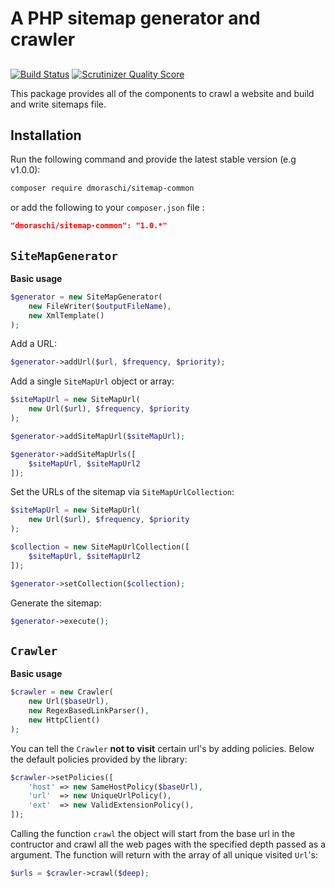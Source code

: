 # A PHP sitemap generator and crawler
##

[![Build Status](https://travis-ci.org/danielemoraschi/sitemap-common.png?branch=master)](https://travis-ci.org/danielemoraschi/sitemap-common)
[![Scrutinizer Quality Score](https://scrutinizer-ci.com/g/danielemoraschi/sitemap-common/badges/quality-score.png?b=master)](https://scrutinizer-ci.com/g/danielemoraschi/sitemap-common/)

This package provides all of the components to crawl a website and build and write sitemaps file.

## Installation

Run the following command and provide the latest stable version (e.g v1.0.0):

```bash
composer require dmoraschi/sitemap-common
```

or add the following to your `composer.json` file :

```json
"dmoraschi/sitemap-common": "1.0.*"
``````

`SiteMapGenerator`
-----
**Basic usage**

``` php
$generator = new SiteMapGenerator(
    new FileWriter($outputFileName),
    new XmlTemplate()
);
```

Add a URL:
``` php
$generator->addUrl($url, $frequency, $priority);
```

Add a single `SiteMapUrl` object or array:
``` php
$siteMapUrl = new SiteMapUrl(
    new Url($url), $frequency, $priority
);

$generator->addSiteMapUrl($siteMapUrl);

$generator->addSiteMapUrls([
    $siteMapUrl, $siteMapUrl2
]);
```

Set the URLs of the sitemap via `SiteMapUrlCollection`:
``` php
$siteMapUrl = new SiteMapUrl(
    new Url($url), $frequency, $priority
);

$collection = new SiteMapUrlCollection([
    $siteMapUrl, $siteMapUrl2
]);

$generator->setCollection($collection);
```

Generate the sitemap:
``` php
$generator->execute();
```

`Crawler`
-----
**Basic usage**

``` php
$crawler = new Crawler(
    new Url($baseUrl),
    new RegexBasedLinkParser(),
    new HttpClient()
);
```

You can tell the `Crawler` **not to visit** certain url's by adding policies. Below the default policies provided by the library:
```php
$crawler->setPolicies([
    'host' => new SameHostPolicy($baseUrl),
    'url'  => new UniqueUrlPolicy(),
    'ext'  => new ValidExtensionPolicy(),
]);
```

Calling the function `crawl` the object will start from the base url in the contructor and crawl all the web pages with the specified depth passed as a argument.
The function will return with the array of all unique visited `Url`'s:
```php
$urls = $crawler->crawl($deep);
```